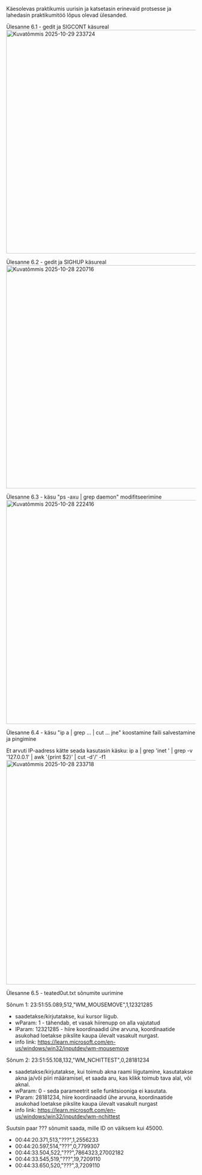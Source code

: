 Käesolevas praktikumis uurisin ja katsetasin erinevaid protsesse ja lahedasin praktikumitöö lõpus olevad ülesanded.

Ülesanne 6.1 - gedit ja SIGCONT käsureal
<img width="951" height="594" alt="Kuvatõmmis 2025-10-29 233724" src="https://github.com/user-attachments/assets/5929bb99-5ad5-4848-b517-5a05ddbda99f" />

Ülesanne 6.2 - gedit ja SIGHUP käsureal
<img width="955" height="593" alt="Kuvatõmmis 2025-10-28 220716" src="https://github.com/user-attachments/assets/b6273c9b-6e2f-457f-a635-bb5e01e1206a" />

Ülesanne 6.3 - käsu "ps -axu | grep daemon" modifitseerimine
<img width="953" height="595" alt="Kuvatõmmis 2025-10-28 222416" src="https://github.com/user-attachments/assets/25c2974f-b3c0-42a2-a765-d4b7131bb13d" />

Ülesanne 6.4 - käsu "ip a | grep ... | cut ... jne" koostamine faili salvestamine ja pingimine

Et arvuti IP-aadress kätte seada kasutasin käsku: ip a | grep 'inet ' | grep -v '127.0.0.1' | awk '{print $2}' | cut -d'/' -f1
<img width="952" height="596" alt="Kuvatõmmis 2025-10-28 233718" src="https://github.com/user-attachments/assets/be04b283-714a-4b9c-bd49-abdd1cf21165" />

Ülesanne 6.5 - teated0ut.txt sõnumite uurimine

Sõnum 1: 23:51:55.089,512,"WM_MOUSEMOVE",1,12321285
  - saadetakse/kirjutatakse, kui kursor liigub.
  - wParam: 1 - tähendab, et vasak hiirenupp on alla vajutatud
  - IParam: 12321285 - hiire koordinaadid ühe arvuna, koordinaatide asukohad loetakse  pikslite kaupa ülevalt vasakult nurgast. 
  - info link: https://learn.microsoft.com/en-us/windows/win32/inputdev/wm-mousemove

Sõnum 2: 23:51:55.108,132,"WM_NCHITTEST",0,28181234
  - saadetakse/kirjutatakse, kui toimub akna raami liigutamine, kasutatakse akna ja/või piiri määramisel, et saada aru, kas klikk toimub tava alal, või aknal.
  - wParam: 0 - seda parameetrit selle funktsiooniga ei kasutata.  
  - IParam: 28181234, hiire koordinaadid ühe arvuna, koordinaatide asukohad loetakse  pikslite kaupa ülevalt vasakult nurgast
  - info link: https://learn.microsoft.com/en-us/windows/win32/inputdev/wm-nchittest 

Suutsin paar ??? sõnumit saada, mille ID on väiksem kui 45000.
 - 00:44:20.371,513,"???",1,2556233
 - 00:44:20.597,514,"???",0,7799307
 - 00:44:33.504,522,"???",7864323,27002182
 - 00:44:33.545,519,"???",19,7209110
 - 00:44:33.650,520,"???",3,7209110
